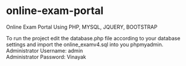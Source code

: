 # online-exam-portal
Online Exam Portal Using PHP, MYSQL, JQUERY, BOOTSTRAP

To run the project edit the database.php file according to your database settings and import the online_examv4.sql into you phpmyadmin. <br>
Administrator Username: admin <br>
Administrator Password: Vinayak
